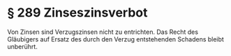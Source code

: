 # § 289 Zinseszinsverbot
Von Zinsen sind Verzugszinsen nicht zu entrichten. Das Recht des Gläubigers auf Ersatz des durch den Verzug entstehenden Schadens bleibt unberührt.
